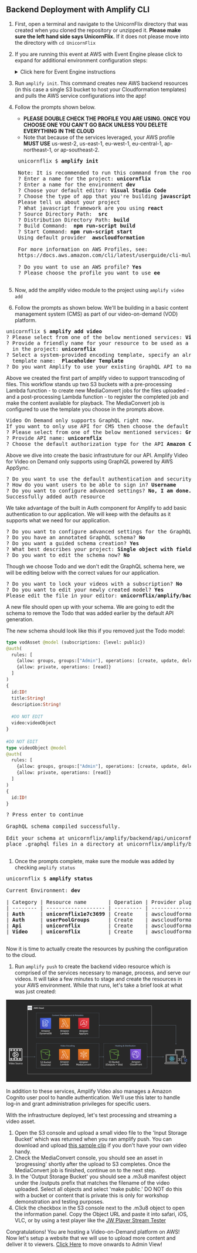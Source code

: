 ## Backend Deployment with Amplify CLI

1. First, open a terminal and navigate to the UnicornFlix directory that was created when you cloned the repository or unzipped it.
**Please make sure the left hand side says UnicornFlix.** If it does not please move into the directory with `cd UnicornFlix`
1. If you are running this event at AWS with Event Engine please click to expand for additional environment configuration steps:
    <details>
        <summary>Click here for Event Engine instructions</summary>

    1. Obtain your hash from the event lead and visit https://dashboard.eventengine.run/login
    1. Login in using your hash and click on the use console button
    1. A popover will appear with your AWS console access fedaration link and AWS CLI profile links
    1. Open up your AWS profile folder on your computer ( `~/.aws/` for Mac and Linux and `C:\Users\USERNAME \.aws\` for windows)
    1. If you don't have a AWS profile folder you need to create it and add in two files. One file called `credentials` and `config`.
    1. Edit your `credentials` file by adding in a new profile like so (copying the values from the popover in event engine). Please note that the creditials file is all lowercase (in Event Engine it is uppercase).
        ```
        [ee]
        aws_access_key_id = XXXXXXXXXXXXXXXX
        aws_secret_access_key = XXXXXXXXXXXXXXXXXXXXXXXXX
        aws_session_token = XXXXXXXXXXXXXXXXXXXXXXXXXXXXXXXXXXXXXXXXXXXXXXXXXX
        ```
    1. Edit your `config` file by adding default values (changing your region to the assigned region of your event)
        ```
        [ee]
        region = us-west-2
        output = json
        ```
    1. When running `amplify init` choose the newly created profile called `ee` (**Note:** please don't select default)
    </details>
1. Run `amplify init`. This command creates new AWS backend resources (in this case a single S3 bucket to host your Cloudformation templates) and pulls the AWS service configurations into the app!
1. Follow the prompts shown below.
    * **PLEASE DOUBLE CHECK THE PROFILE YOU ARE USING. ONCE YOU CHOOSE ONE YOU CAN'T GO BACK UNLESS YOU DELETE EVERYTHING IN THE CLOUD**
    * Note that because of the services leveraged, your AWS profile **MUST USE** us-west-2, us-east-1, eu-west-1, eu-central-1, ap-northeast-1, or ap-southeast-2.
 
    
    
    <pre>
    unicornflix $ <b>amplify init</b>
    
    Note: It is recommended to run this command from the root of your app directory
    ? Enter a name for the project: <b>unicornflix</b>
    ? Enter a name for the environment <b>dev</b>
    ? Choose your default editor: <b>Visual Studio Code</b>
    ? Choose the type of app that you're building <b>javascript</b>
    Please tell us about your project
    ? What javascript framework are you using <b>react</b>
    ? Source Directory Path:  <b>src</b>
    ? Distribution Directory Path: <b>build</b>
    ? Build Command:  <b>npm run-script build</b>
    ? Start Command: <b>npm run-script start</b>
    Using default provider  <b>awscloudformation</b>

    For more information on AWS Profiles, see:
    https://docs.aws.amazon.com/cli/latest/userguide/cli-multiple-profiles.html

    ? Do you want to use an AWS profile? <b>Yes</b>
    ? Please choose the profile you want to use <b>ee</b>
    </pre>
    
    
1. Now, add the amplify video module to the project using `amplify video add`
1. Follow the prompts as shown below. We'll be building in a basic content management system (CMS) as part of our video-on-demand (VOD) platform.
<pre>
unicornflix $ <b>amplify add video</b>
? Please select from one of the below mentioned services: <b>Video On Demand (alpha)</b>
? Provide a friendly name for your resource to be used as a label for this category 
  in the project: <b>unicornflix</b>
? Select a system-provided encoding template, specify an already-created 
  template name:  <b>Placeholder Template</b>
? Do you want Amplify to use your existing GraphQL API to manage your videos? <b>Yes</b>
</pre>

Above we created the first part of amplify video to support transcoding of files. This workflow stands up two S3 buckets with a pre-processing Lambda function - to create new MediaConvert jobs for the files uploaded - and a post-processing Lambda function - to register the completed job and make the content available for playback. The MediaConvert job is configured to use the template you choose in the prompts above.

<pre>
Video On Demand only supports GraphQL right now.
If you want to only use API for CMS then choose the default ToDo and don't edit it until later.
? Please select from one of the below mentioned services: <b>GraphQL</b>
? Provide API name: <b>unicornflix</b>
? Choose the default authorization type for the API <b>Amazon Cognito User Pool</b>
</pre>

Above we dive into create the basic infrastruture for our API. Amplify Video for Video on Demand only supports using GraphQL powered by AWS AppSync.

<pre>
? Do you want to use the default authentication and security configuration? <b>Default configuration</b>
? How do you want users to be able to sign in? <b>Username</b>
? Do you want to configure advanced settings? <b>No, I am done.</b>
Successfully added auth resource
</pre>

We take advantage of the built in Auth component for Amplify to add basic authentication to our application. We will keep with the defaults as it supports what we need for our application.

<pre>
? Do you want to configure advanced settings for the GraphQL API <b>No, I am done.</b>
? Do you have an annotated GraphQL schema? <b>No</b>
? Do you want a guided schema creation? <b>Yes</b>
? What best describes your project: <b>Single object with fields (e.g., “Todo” with ID, name, description)</b>
? Do you want to edit the schema now? <b>No</b>
</pre>

Though we choose Todo and we don't edit the GraphQL schema here, we will be editing below with the correct values for our application.

<pre>
? Do you want to lock your videos with a subscription? <b>No</b>
? Do you want to edit your newly created model? <b>Yes</b>
Please edit the file in your editor: <b>unicornflix/amplify/backend/api/unicornflix/schema.graphql</b>
</pre>

A new file should open up with your schema. We are going to edit the schema to remove the Todo that was added earlier by the default API generation.

The new schema should look like this if you removed just the Todo model:

```graphql
type vodAsset @model (subscriptions: {level: public})
@auth(
  rules: [
    {allow: groups, groups:["Admin"], operations: [create, update, delete, read]},
    {allow: private, operations: [read]}
  ]
)
{
  id:ID!
  title:String!
  description:String!

  #DO NOT EDIT
  video:videoObject
} 

#DO NOT EDIT
type videoObject @model
@auth(
  rules: [
    {allow: groups, groups:["Admin"], operations: [create, update, delete, read]},
    {allow: private, operations: [read]}
  ]
)
{
  id:ID!
}
```

<pre>
? Press enter to continue 

GraphQL schema compiled successfully.

Edit your schema at unicornflix/amplify/backend/api/unicornflix/schema.graphql or 
place .graphql files in a directory at unicornflix/amplify/backend/api/unicornflix/schema

</pre>

1. Once the prompts complete, make sure the module was added by checking `amplify status`
<pre>
unicornflix $ <b>amplify status</b>

Current Environment: <b>dev</b>

| Category | Resource name       | Operation | Provider plugin   |
| -------- | ------------------- | --------- | ----------------- |
| <b>Auth</b>     | <b>unicornflix1e7c3699</b> | Create    | awscloudformation |
| <b>Auth</b>     | <b>userPoolGroups</b>      | Create    | awscloudformation |
| <b>Api</b>      | <b>unicornflix</b>         | Create    | awscloudformation |
| <b>Video</b>    | <b>unicornflix</b>         | Create    | awscloudformation |

</pre>
Now it is time to actually create the resources by pushing the configuration to the cloud. 

1. Run `amplify push` to create the backend video resource which is comprised of the services necessary to manage, process, and serve our videos. It will take a few minutes to stage and create the resources in your AWS environment. While that runs, let's take a brief look at what was just created:

  ![architecture](../images/amplify_arch.png)

In addition to these services, Amplify Video also manages a Amazon Cognito user pool to handle authentication. We'll use this later to handle log-in and grant administration privileges for specific users.

With the infrastructure deployed, let's test processing and streaming a video asset. 

1. Open the S3 console and upload a small video file to the 'Input Storage Bucket' which was returned when you ran amplify push. You can download and upload [this sample clip](images/sample.mp4) if you don't have your own video handy.
1. Check the MediaConvert console, you should see an asset in 'progressing' shortly after the upload to S3 completes. Once the MediaConvert job is finished, continue on to the next step.
1. In the 'Output Storage Bucket' you should see a .m3u8 manifest object under the /outputs prefix that matches the filename of the video uploaded. Select all objects and select 'make public.' DO NOT do this with a bucket or content that is private this is only for workshop demonstration and testing purposes.
1. Click the checkbox in the S3 console next to the .m3u8 object to open the information panel. Copy the Object URL and paste it into safari, iOS, VLC, or by using a test player like the [JW Player Stream Tester](https://developer.jwplayer.com/tools/stream-tester/)

Congratulations! You are hosting a Video-on-Demand platform on AWS! Now let's setup a website that we will use to upload more content and deliver it to viewers. [Click Here](./Admin.md) to move onwards to Admin View!

